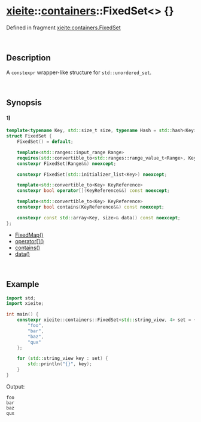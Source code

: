 # [xieite](../../xieite.md)\:\:[containers](../../containers.md)\:\:FixedSet\<\> \{\}
Defined in fragment [xieite:containers.FixedSet](../../../src/containers/fixed_set.cpp)

&nbsp;

## Description
A `constexpr` wrapper-like structure for `std::unordered_set`.

&nbsp;

## Synopsis
#### 1)
```cpp
template<typename Key, std::size_t size, typename Hash = std::hash<Key>, typename KeyComparator = std::equal_to<Key>, typename Allocator = std::allocator<Key>>
struct FixedSet {
    FixedSet() = default;

    template<std::ranges::input_range Range>
    requires(std::convertible_to<std::ranges::range_value_t<Range>, Key>)
    constexpr FixedSet(Range&&) noexcept;

    constexpr FixedSet(std::initializer_list<Key>) noexcept;

    template<std::convertible_to<Key> KeyReference>
    constexpr bool operator[](KeyReference&&) const noexcept;

    template<std::convertible_to<Key> KeyReference>
    constexpr bool contains(KeyReference&&) const noexcept;

    constexpr const std::array<Key, size>& data() const noexcept;
};
```
- [FixedMap\(\)](./structures/fixed_set/1/operators/constructor.md)
- [operator\[\]\(\)](./structures/fixed_set/1/operators/array_subscript.md)
- [contains\(\)](./structures/fixed_set/1/contains.md)
- [data\(\)](./structures/fixed_set/1/data.md)

&nbsp;

## Example
```cpp
import std;
import xieite;

int main() {
    constexpr xieite::containers::FixedSet<std::string_view, 4> set = {
        "foo",
        "bar",
        "baz",
        "qux"
    };

    for (std::string_view key : set) {
        std::println("{}", key);
    }
}
```
Output:
```
foo
bar
baz
qux
```
